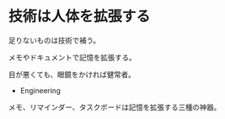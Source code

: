 # 技術は人体を拡張する

足りないものは技術で補う。

メモやドキュメントで記憶を拡張する。

目が悪くても、眼鏡をかければ健常者。

- Engineering

メモ、リマインダー、タスクボードは記憶を拡張する三種の神器。
